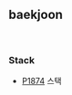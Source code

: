 

## baekjoon

<br>

### Stack
- [P1874](<https://github.com/duoh20/notebook/blob/master/JavaTest/src/baekjoon/stack/P1874.java>) 스택